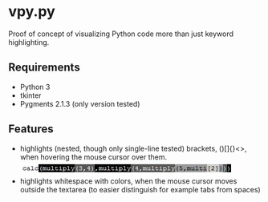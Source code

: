 # vpy.py
Proof of concept of visualizing Python code more than just keyword highlighting.

## Requirements
- Python 3
- tkinter
- Pygments 2.1.3 (only version tested)

## Features
- highlights (nested, though only single-line tested) brackets, ()[]{}<>, when hovering the mouse cursor over them.
![hover over code to highlight brackets](https://raw.githubusercontent.com/RobinManoli/VisualPython/master/img/brackets.jpg)
- highlights whitespace with colors, when the mouse cursor moves outside the textarea (to easier distinguish for example tabs from spaces)

